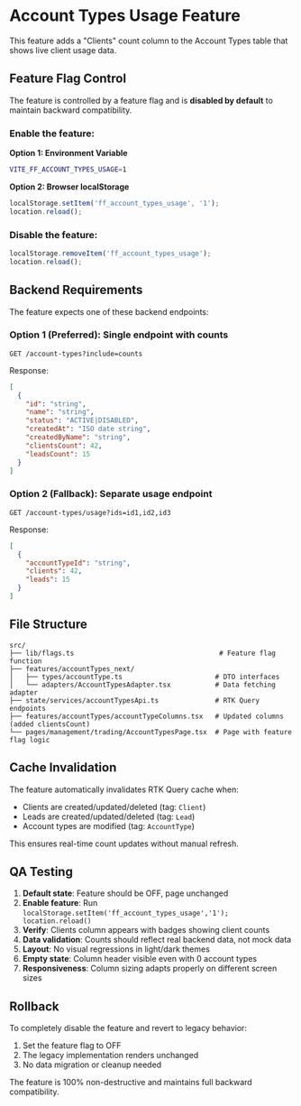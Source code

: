 # Account Types Usage Feature

This feature adds a "Clients" count column to the Account Types table that shows live client usage data.

## Feature Flag Control

The feature is controlled by a feature flag and is **disabled by default** to maintain backward compatibility.

### Enable the feature:

**Option 1: Environment Variable**
```bash
VITE_FF_ACCOUNT_TYPES_USAGE=1
```

**Option 2: Browser localStorage**
```javascript
localStorage.setItem('ff_account_types_usage', '1');
location.reload();
```

### Disable the feature:
```javascript
localStorage.removeItem('ff_account_types_usage');
location.reload();
```

## Backend Requirements

The feature expects one of these backend endpoints:

### Option 1 (Preferred): Single endpoint with counts
```http
GET /account-types?include=counts
```

Response:
```json
[
  {
    "id": "string",
    "name": "string", 
    "status": "ACTIVE|DISABLED",
    "createdAt": "ISO date string",
    "createdByName": "string",
    "clientsCount": 42,
    "leadsCount": 15
  }
]
```

### Option 2 (Fallback): Separate usage endpoint
```http
GET /account-types/usage?ids=id1,id2,id3
```

Response:
```json
[
  {
    "accountTypeId": "string",
    "clients": 42,
    "leads": 15
  }
]
```

## File Structure

```
src/
├── lib/flags.ts                                    # Feature flag function
├── features/accountTypes_next/
│   ├── types/accountType.ts                       # DTO interfaces
│   └── adapters/AccountTypesAdapter.tsx           # Data fetching adapter
├── state/services/accountTypesApi.ts              # RTK Query endpoints
├── features/accountTypes/accountTypeColumns.tsx   # Updated columns (added clientsCount)
└── pages/management/trading/AccountTypesPage.tsx  # Page with feature flag logic
```

## Cache Invalidation

The feature automatically invalidates RTK Query cache when:
- Clients are created/updated/deleted (tag: `Client`)
- Leads are created/updated/deleted (tag: `Lead`) 
- Account types are modified (tag: `AccountType`)

This ensures real-time count updates without manual refresh.

## QA Testing

1. **Default state**: Feature should be OFF, page unchanged
2. **Enable feature**: Run `localStorage.setItem('ff_account_types_usage','1'); location.reload()`
3. **Verify**: Clients column appears with badges showing client counts
4. **Data validation**: Counts should reflect real backend data, not mock data
5. **Layout**: No visual regressions in light/dark themes
6. **Empty state**: Column header visible even with 0 account types
7. **Responsiveness**: Column sizing adapts properly on different screen sizes

## Rollback

To completely disable the feature and revert to legacy behavior:
1. Set the feature flag to OFF 
2. The legacy implementation renders unchanged
3. No data migration or cleanup needed

The feature is 100% non-destructive and maintains full backward compatibility.